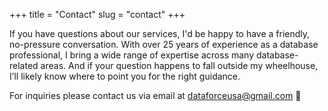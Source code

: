 +++
title = "Contact"
slug = "contact"
+++

If you have questions about our services, I'd be happy to have a friendly, no-pressure conversation. With over 25 years of experience as a database professional, I bring a wide range of expertise across many database-related areas. And if your question happens to fall outside my wheelhouse, I’ll likely know where to point you for the right guidance.

For inquiries please contact us via email at [dataforceusa@gmail.com](mailto:dataforceusa@gmail.com) :email:
